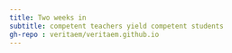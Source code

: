```yaml
---
title: Two weeks in
subtitle: competent teachers yield competent students
gh-repo : veritaem/veritaem.github.io
---
```


